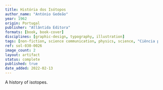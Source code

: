 ```yaml
---
title: História dos Isótopos
author_name: "António Gedeão"
year: 1962
origin: Portugal
publisher: "Atlântida Editora"
formats: [book, book-cover]
disciplines: [graphic-design, typography, illustration]
tags: [non-fiction, science communication, physics, science, "Ciência para Gente Nova"]
ref: sol-030-0026
image_count: 2
layout: artifact
status: complete
published: true
date_added: 2022-02-13
---
```


A history of isotopes.

